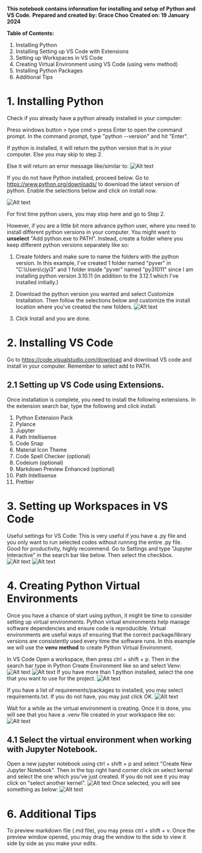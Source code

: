 **This notebook contains information for installing and setup of Python and VS Code.**
**Prepared and created by: Grace Choo**
**Created on: 19 January 2024**


**Table of Contents:**

1. Installing Python
2. Installing Setting up VS Code with Extensions
3. Setting up Workspaces in VS Code
4. Creating Virtual Environment using VS Code (using venv method)
5. Installing Python Packages
6. Additional Tips


# 1. Installing Python
Check if you already have a python already installed in your computer:

Press windows button > type cmd > press Enter to open the command prompt. In the command prompt, type "python --version" and hit "Enter".

If python is installed, it will return the python version that is in your computer. Else you may skip to step 2.

Else it will return an error message like/similar to:
![Alt text](<data/raw/00 Check if Python already installed.jpg>)

If you do not have Python installed, proceed below. Go to <https://www.python.org/downloads/> to download the latest version of python.
Enable the selections below and click on install now.

![Alt text](<data/raw/02 Python Install_AddtoPATH.jpg>)

For first time python users, you may stop here and go to Step 2.

However, if you are a little bit more advance python user, where you need to install different python versions in your computer. You might want to **unselect** "Add python.exe to PATH". Instead, create a folder where you keep different python versions separately like so:

1. Create folders and make sure to name the folders with the python version. In this example, I've created 1 folder named "pyver" in "C:\Users\cjyi3\" and 1 folder inside "pyver" named "py31011" since I am installing python version 3.10.11 (in addition to the 3.12.1 which I've installed initially.)

2. Download the python version you wanted and select Customize Installation. Then follow the selections below and customize the install location where you've created the new folders. 
![Alt text](<data/raw/03 Custom Install_Save in pyver.jpg>)

3. Click Install and you are done.


# 2. Installing VS Code
Go to https://code.visualstudio.com/download and download VS code and install in your computer. Remember to select add to PATH.

## 2.1 Setting up VS Code using Extensions.
Once installation is complete, you need to install the following extensions. In the extension search bar, type the following and click install:
1. Python Extension Pack
2. Pylance
3. Jupyter
4. Path Intellisense
5. Code Snap
6. Material Icon Theme
7. Code Spell Checker (optional)
8. Codeium (optional)
9. Markdown Preview Enhanced (optional)
10. Path Intellisense
11. Prettier


# 3. Setting up Workspaces in VS Code
Useful settings for VS Code:
This is very useful if you have a .py file and you only want to run selected codes without running the entire .py file.
Good for productivity, highly recommend.
Go to Settings and type "Jupyter Interactive" in the search bar like below. Then select the checkbox.
![Alt text](<data/raw/15a VS Code Setup_Settings_Jupyter_interactive.jpg>)
![Alt text](<data/raw/15 VS Code Setup_Settings_Jupyter_interactive.jpg>)

# 4. Creating Python Virtual Environments
Once you have a chance of start using python, it might be time to consider setting up virtual environments. Python virtual environments help manage software dependencies and ensure code is reproducible. Virtual environments are useful ways of ensuring that the correct package/library versions are consistently used every time the software runs.
In this example we will use the **venv method** to create Python Virtual Environment.

In VS Code Open a workspace, then press ctrl + shift + p.
Then in the search bar type in Python Create Environment like so and select Venv:
![Alt text](<data/raw/16 Create Python Virtual Environment venv method in VS Code.jpg>)
![Alt text](<data/raw/17 Create Python Virtual Environment venv method in VS Code2.jpg>)
If you have more than 1 python installed, select the one that you want to use for the project.
![Alt text](<data/raw/18 Create Python Virtual Environment venv method in VS Code3.jpg>)

If you have a list of requirements/packages to installed, you may select requirements.txt. If you do not have, you may just click OK.
![Alt text](<data/raw/19 Create Python Virtual Environment venv method in VS Code4.jpg>)

Wait for a while as the virtual environment is creating.
Once it is done, you will see that you have a .venv file created in your workspace like so:
![Alt text](<data/raw/20 venv folder created in workspace.jpg>)

## 4.1 Select the virtual environment when working with Jupyter Notebook.
Open a new jupyter notebook using ctrl + shift + p and select "Create New Jupyter Notebook".
Then in the top right hand corner click on select kernal and select the one which you've just created. If you do not see it you may click on "select another kernel".
![Alt text](<data/raw/21 Select Kernel Virtual Env.jpg>)
Once selected, you will see something as below:
![Alt text](<data/raw/22 Select Kernel Virtual Env - Selected.jpg>)


# 6. Additional Tips
To preview markdown file (.md file), you may press ctrl + shift + v. Once the preview window opened, you may drag the window to the side to view it side by side as you make your edits.

 